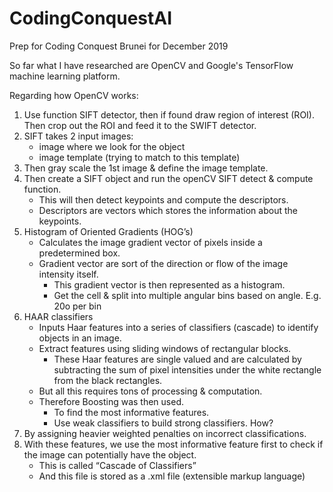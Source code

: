# CodingConquestAI
Prep for Coding Conquest Brunei for December 2019

So far what I have researched are OpenCV and Google's TensorFlow machine learning platform.



Regarding how OpenCV works: 

1. Use function SIFT detector, then if found draw region of interest (ROI). Then crop out the ROI and feed it to the SWIFT detector.
2. SIFT takes 2 input images: 
   - image where we look for the object
   - image template (trying to match to this template)
3. Then gray scale the 1st image & define the image template.
4. Then create a SIFT object and run the openCV SIFT detect & compute function.
   - This will then detect keypoints and compute the descriptors.
   - Descriptors are vectors which stores the information about the keypoints. 
5. Histogram of Oriented Gradients (HOG’s)
   - Calculates the image gradient vector of pixels inside a predetermined box.  
   - Gradient vector are sort of the direction or flow of the image intensity itself.  
     - This gradient vector is then represented as a histogram.    
     - Get the cell & split into multiple angular bins based on angle. E.g. 20o per bin   
6. HAAR classifiers
   - Inputs Haar features into a series of classifiers (cascade) to identify objects in an image.  
   - Extract features using sliding windows of rectangular blocks.  
     - These Haar features are single valued and are calculated by subtracting the sum of pixel intensities under the white rectangle from the black rectangles.    
   - But all this requires tons of processing & computation.    
   - Therefore Boosting was then used. 
     - To find the most informative features.   
     - Use weak classifiers to build strong classifiers. How?  
7. By assigning heavier weighted penalties on incorrect classifications.
8. With these features, we use the most informative feature first to check if the image can potentially have the object.
   - This is called “Cascade of Classifiers” 
   - And this file is stored as a .xml file (extensible markup language)
  
